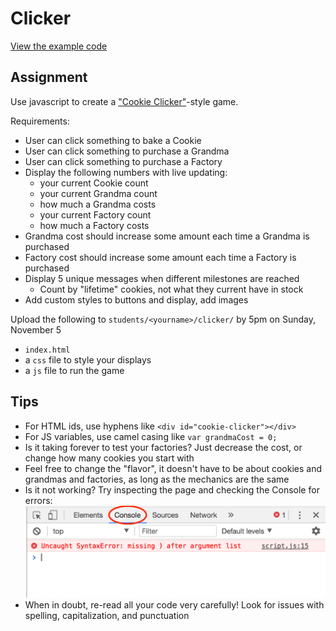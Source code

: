 # Clicker

[View the example code](https://github.com/mpaulweeks/cfc2017/tree/master/homework/clicker/example)

## Assignment

Use javascript to create a ["Cookie Clicker"](http://orteil.dashnet.org/experiments/cookie/)-style game.

Requirements:
- User can click something to bake a Cookie
- User can click something to purchase a Grandma
- User can click something to purchase a Factory
- Display the following numbers with live updating:
  - your current Cookie count
  - your current Grandma count
  - how much a Grandma costs
  - your current Factory count
  - how much a Factory costs
- Grandma cost should increase some amount each time a Grandma is purchased
- Factory cost should increase some amount each time a Factory is purchased
- Display 5 unique messages when different milestones are reached
  - Count by "lifetime" cookies, not what they current have in stock
- Add custom styles to buttons and display, add images

Upload the following to `students/<yourname>/clicker/` by 5pm on Sunday, November 5
- `index.html`
- a `css` file to style your displays
- a `js` file to run the game

## Tips
- For HTML ids, use hyphens like `<div id="cookie-clicker"></div>`
- For JS variables, use camel casing like `var grandmaCost = 0;`
- Is it taking forever to test your factories? Just decrease the cost, or change how many cookies you start with
- Feel free to change the "flavor", it doesn't have to be about cookies and grandmas and factories, as long as the mechanics are the same
- Is it not working? Try inspecting the page and checking the Console for errors:
![](../canvas/console.png)
- When in doubt, re-read all your code very carefully! Look for issues with spelling, capitalization, and punctuation
